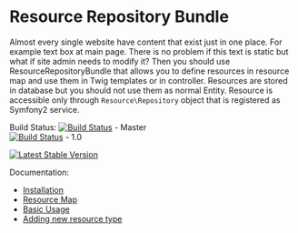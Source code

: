 # Resource Repository Bundle

Almost every single website have content that exist just in one place. For example text box at main page.
There is no problem if this text is static but what if site admin needs to modify it?
Then you should use ResourceRepositoryBundle that allows you to define resources in resource map and use them in Twig
templates or in controller. Resources are stored in database but you should not use them as normal Entity.
Resource is accessible only through ``Resource\Repository`` object that is registered as Symfony2 service.

Build Status:
[![Build Status](https://travis-ci.org/fsi-open/resource-repository-bundle.png?branch=master)](https://travis-ci.org/fsi-open/resource-repository-bundle) - Master  
[![Build Status](https://travis-ci.org/fsi-open/resource-repository-bundle.png?branch=1.0)](https://travis-ci.org/fsi-open/resource-repository-bundle) - 1.0  

[![Latest Stable Version](https://poser.pugx.org/fsi/resource-repository-bundle/v/stable.png)](https://packagist.org/packages/fsi/resource-repository-bundle)


Documentation:

* [Installation](Resources/docs/installation.md)
* [Resource Map](Resources/docs/resource_map.md)
* [Basic Usage](Resources/docs/basic_usage.md)
* [Adding new resource type](Resources/docs/adding_new_resource_type.md)

